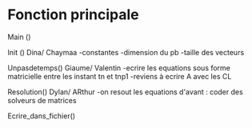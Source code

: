 # Fonction principale
Main ()

Init () Dina/ Chaymaa 
-constantes
-dimension du pb
-taille des vecteurs

Unpasdetemps() Giaume/ Valentin 
-ecrire les equations sous forme matricielle entre les instant tn et tnp1
-reviens à ecrire A avec les CL

Resolution() Dylan/ ARthur 
-on resout les equations d'avant : coder des solveurs de matrices

Ecrire_dans_fichier()
